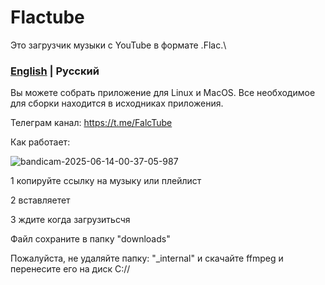 # Flactube
Это загрузчик музыки с YouTube в формате .Flac.\

### [English](https://github.com/amnezia-vpn/amnezia-client/blob/dev/README.md) | Русский

Вы можете собрать приложение для Linux и MacOS. Все необходимое для сборки находится в исходниках приложения.

Телеграм канал: https://t.me/FalcTube

Как работает:

![bandicam-2025-06-14-00-37-05-987](https://github.com/user-attachments/assets/eaf73189-0b86-44c0-99ac-edfa4bbf7e78)


1 копируйте ссылку на музыку или плейлист

2 вставляетет

3 ждите когда загрузитьсчя

Файл сохраните в папку "downloads"

Пожалуйста, не удаляйте папку: "_internal" и скачайте ffmpeg и перенесите его на диск C://

